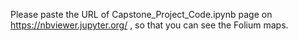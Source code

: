 Please paste the URL of Capstone_Project_Code.ipynb page on https://nbviewer.jupyter.org/ , so that you can see the Folium maps.
